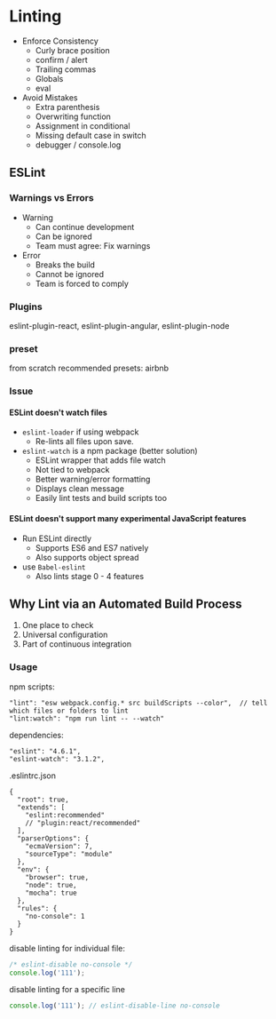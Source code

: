 # Linting

- Enforce Consistency
  - Curly brace position
  - confirm / alert
  - Trailing commas
  - Globals
  - eval
- Avoid Mistakes
  - Extra parenthesis
  - Overwriting function
  - Assignment in conditional
  - Missing default case in switch
  - debugger / console.log

## ESLint

### Warnings vs Errors

- Warning
  - Can continue development
  - Can be ignored
  - Team must agree: Fix warnings
- Error
  - Breaks the build
  - Cannot be ignored
  - Team is forced to comply

### Plugins

eslint-plugin-react, eslint-plugin-angular, eslint-plugin-node

### preset

from scratch recommended presets: airbnb

### Issue

#### ESLint doesn't watch files

- `eslint-loader` if using webpack
  - Re-lints all files upon save.
- `eslint-watch` is a npm package (better solution)
  - ESLint wrapper that adds file watch
  - Not tied to webpack
  - Better warning/error formatting
  - Displays clean message
  - Easily lint tests and build scripts too

#### ESLint doesn't support many experimental JavaScript features

- Run ESLint directly
  - Supports ES6 and ES7 natively
  - Also supports object spread
- use `Babel-eslint`
  - Also lints stage 0 - 4 features

## Why Lint via an Automated Build Process

1.  One place to check
1.  Universal configuration
1.  Part of continuous integration

### Usage

npm scripts:

```javascripton
"lint": "esw webpack.config.* src buildScripts --color",  // tell which files or folders to lint
"lint:watch": "npm run lint -- --watch"
```

dependencies:

```javascripton
"eslint": "4.6.1",
"eslint-watch": "3.1.2",
```

.eslintrc.json

```javascripton
{
  "root": true,
  "extends": [
    "eslint:recommended"
    // "plugin:react/recommended"
  ],
  "parserOptions": {
    "ecmaVersion": 7,
    "sourceType": "module"
  },
  "env": {
    "browser": true,
    "node": true,
    "mocha": true
  },
  "rules": {
    "no-console": 1
  }
}
```

disable linting for individual file:

```javascript
/* eslint-disable no-console */
console.log('111');
```

disable linting for a specific line

```javascript
console.log('111'); // eslint-disable-line no-console
```
